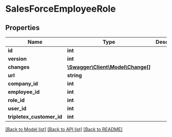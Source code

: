 # SalesForceEmployeeRole

## Properties
Name | Type | Description | Notes
------------ | ------------- | ------------- | -------------
**id** | **int** |  | [optional] 
**version** | **int** |  | [optional] 
**changes** | [**\Swagger\Client\Model\Change[]**](Change.md) |  | [optional] 
**url** | **string** |  | [optional] 
**company_id** | **int** |  | [optional] 
**employee_id** | **int** |  | [optional] 
**role_id** | **int** |  | [optional] 
**user_id** | **int** |  | [optional] 
**tripletex_customer_id** | **int** |  | [optional] 

[[Back to Model list]](../README.md#documentation-for-models) [[Back to API list]](../README.md#documentation-for-api-endpoints) [[Back to README]](../README.md)


